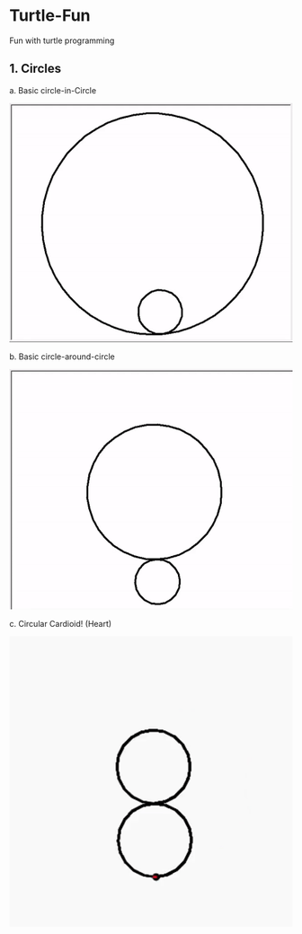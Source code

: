 # Turtle-Fun
Fun with turtle programming

## 1. Circles

a. Basic circle-in-Circle

![Basic Inner Circle](Circles/basic-inner.gif)

b. Basic circle-around-circle

![Basic Outer Circle](Circles/basic-outer.gif)

c. Circular Cardioid! (Heart)

![Cardioid](Circles/cardioid.gif)
